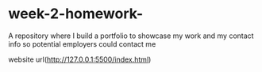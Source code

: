 # week-2-homework-
A repository where I build a portfolio to showcase my work and my contact info so potential employers could contact me 


website url(http://127.0.0.1:5500/index.html)